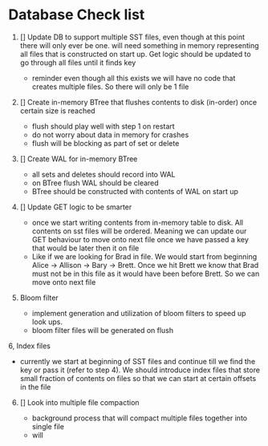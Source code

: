 # Database Check list

1. [] Update DB to support multiple SST files, even though at this point there will only ever be one. will need something in memory representing all files that is constructed on start up. Get logic should be updated to go through all files until it finds key

   - reminder even though all this exists we will have no code that creates multiple files. So there will only be 1 file

2. [] Create in-memory BTree that flushes contents to disk (in-order) once certain size is reached

   - flush should play well with step 1 on restart
   - do not worry about data in memory for crashes
   - flush will be blocking as part of set or delete

3. [] Create WAL for in-memory BTree

   - all sets and deletes should record into WAL
   - on BTree flush WAL should be cleared
   - BTree should be constructed with contents of WAL on start up

4. [] Update GET logic to be smarter

   - once we start writing contents from in-memory table to disk. All contents on sst files will be ordered. Meaning we can update our GET behaviour to move onto next file once we have passed a key that would be later then it on file
   - Like if we are looking for Brad in file. We would start from beginning Alice -> Allison -> Bary -> Brett. Once we hit Brett we know that Brad must not be in this file as it would have been before Brett. So we can move onto next file

5. Bloom filter

   - implement generation and utilization of bloom filters to speed up look ups.
   - bloom filter files will be generated on flush

6, Index files

- currently we start at beginning of SST files and continue till we find the key or pass it (refer to step 4). We should introduce index files that store small fraction of contents on files so that we can start at certain offsets in the file

6. [] Look into multiple file compaction

   - background process that will compact multiple files together into single file
   - will
